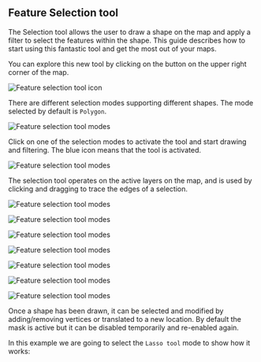## Feature Selection tool

The Selection tool allows the user to draw a shape on the map and apply a filter to select the features within the shape. This guide describes how to start using this fantastic tool and get the most out of your maps.

You can explore this new tool by clicking on the button on the upper right corner of the map. 

![Feature selection tool icon](/img/cloud-native-workspace/maps/map_feature_selection_icon.png)

There are different selection modes supporting different shapes. The mode selected by default is `Polygon`. 

![Feature selection tool modes](/img/cloud-native-workspace/maps/map_feature_selection_modes.png)

Click on one of the selection modes to activate the tool and start drawing and filtering. The blue icon means that the tool is activated.

![Feature selection tool modes](/img/cloud-native-workspace/maps/map_feature_selection_blue_icon.png)

The selection tool operates on the active layers on the map, and is used by clicking and dragging to trace the edges of a selection. 

![Feature selection tool modes](/img/cloud-native-workspace/maps/map_feature_selection_drawing_polygon.png)

![Feature selection tool modes](/img/cloud-native-workspace/maps/map_feature_selection_drawed_polygon.png)

![Feature selection tool modes](/img/cloud-native-workspace/maps/map_feature_selection_edit_mask.png)

<!-- ![Feature selection tool modes](/img/cloud-native-workspace/maps/map_feature_selection_edit_mask_active.png) -->

![Feature selection tool modes](/img/cloud-native-workspace/maps/map_feature_selection_edit_mask_activated.png)

![Feature selection tool modes](/img/cloud-native-workspace/maps/map_feature_selection_editing_polygon.png)

![Feature selection tool modes](/img/cloud-native-workspace/maps/map_feature_selection_edit_mask_deactive.png) 

![Feature selection tool modes](/img/cloud-native-workspace/maps/map_feature_selection_clear_close_mask.png) 


<!-- imagen -->


Once a shape has been drawn, it can be selected and modified by adding/removing vertices or translated to a new location. By default the mask is active but it can be disabled temporarily and re-enabled again.

In this example we are going to select the `Lasso tool` mode to show how it works:

<!-- video -->


